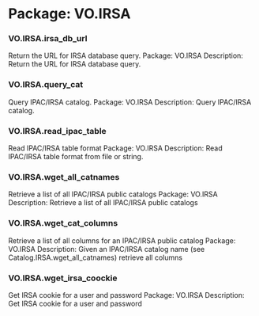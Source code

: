 # Package: VO.IRSA


### VO.IRSA.irsa_db_url

Return the URL for IRSA database query. Package: VO.IRSA Description: Return the URL for IRSA database query.


### VO.IRSA.query_cat

Query IPAC/IRSA catalog. Package: VO.IRSA Description: Query IPAC/IRSA catalog.


### VO.IRSA.read_ipac_table

Read IPAC/IRSA table format Package: VO.IRSA Description: Read IPAC/IRSA table format from file or string.


### VO.IRSA.wget_all_catnames

Retrieve a list of all IPAC/IRSA public catalogs Package: VO.IRSA Description: Retrieve a list of all IPAC/IRSA public catalogs


### VO.IRSA.wget_cat_columns

Retrieve a list of all columns for an IPAC/IRSA public catalog Package: VO.IRSA Description: Given an IPAC/IRSA catalog name (see Catalog.IRSA.wget_all_catnames) retrieve all columns


### VO.IRSA.wget_irsa_coockie

Get IRSA cookie for a user and password Package: VO.IRSA Description: Get IRSA cookie for a user and password


